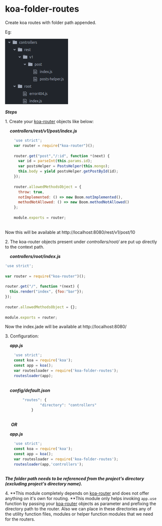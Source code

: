 # koa-folder-routes
Create koa routes with folder path appended.

Eg:

![](imgs/20161118-181607.png)

***Steps***

1.&nbsp;Create your [koa-router](https://github.com/alexmingoia/koa-router)  objects like below:
	
&nbsp;&nbsp;&nbsp;	***controllers/rest/v1/post/index.js***
	
```javascript
	'use strict';
	var router = require("koa-router")();

	router.get("post","/:id", function *(next) {
	  var id = parseInt(this.params.id);
	  var postsHelper = PostsHelper(this.mongo);
	  this.body = yield postsHelper.getPostById(id);
	});

	router.allowedMethodsObject = {
	  throw: true,
	  notImplemented: () => new Boom.notImplemented(),
	  methodNotAllowed: () => new Boom.methodNotAllowed()
	};

	module.exports = router;
	
```

Now this will be available at http://localhost:8080/rest/v1/post/10
	
2.&nbsp;The koa-router objects present under *controllers/root/* are put up directly to the context path.

&nbsp;&nbsp;&nbsp;	***controllers/root/index.js***

```javascript
'use strict';

var router = require("koa-router")();

router.get("/", function *(next) {
  this.render("index", {foo:"bar"});
});

router.allowedMethodsObject = {};

module.exports = router;

```
Now the index.jade will be available at http://localhost:8080/
	
3.&nbsp;Configuration:

&nbsp;&nbsp;&nbsp;	***app.js***
	
```javascript
	'use strict';
	const koa = require('koa');
	const app = koa();
	var routesloader = require('koa-folder-routes');
	routesloader(app);
	
```
&nbsp;&nbsp;&nbsp;	***config/default.json***

```javascript
		"routes": {
    			"directory": "controllers"
    		}
		
```
	
&nbsp;&nbsp;&nbsp;&nbsp; ***OR***

&nbsp;&nbsp;&nbsp;	***app.js***
	
```javascript
	'use strict';
	const koa = require('koa');
	const app = koa();
	var routesloader = require('koa-folder-routes');
	routesloader(app,'controllers'); 
	
```

***The folder path needs to be referenced from the project's directory (excluding project's directory name).***

4.&nbsp;**This module completely depends on [koa-router](https://github.com/alexmingoia/koa-router) and does not offer anything on it's own for routing. **This module only helps invoking `app.use` function by passing your [koa-router](https://github.com/alexmingoia/koa-router) objects as parameter and prefixing the directory path to the router. Also we can place in these directories any of the utility function files, modules or helper function modules that we need for the routers.